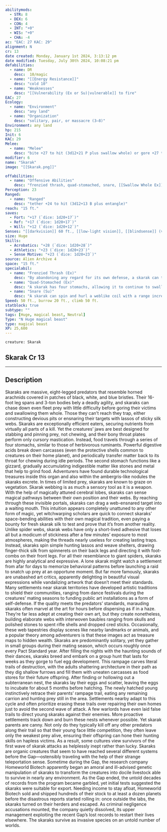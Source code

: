 ```yaml
---
abilitymods:
  - STR: 8
  - DEX: 6
  - CON: 4
  - INT: "+0"
  - WIS: "+0"
  - CHA: -4 
ac: "EAC: 27 KAC: 29" 
alignment: N
cr: 13
date created: Monday, January 1st 2024, 3:13:12 pm
date modified: Tuesday, July 30th 2024, 10:08:21 pm
defabilities:
  - name: DR
    desc:  10/magic
  - name: "[[Energy Resistance]]"
    desc: "cold 10"
  - name: "Weaknesses"
    desc: "[[Vulnerability (Ex or Su)|vulnerable]] to fire"
EAC: 27
Ecology:
  - name: "Environment"
    desc: "any land"
  - name: "Organization"
    desc: "solitary, pair, or massacre (3–8)"
Environment: any land
hp: 215
Init: 6
KAC: 29
Melee:
  - name: "Melee"
    desc: "bite +27 to hit (3d12+21 P plus swallow whole) or gore +27 to hit (3d12+21 B & P; critical knockdown)"
modifier: 6
name: "Skarak"
image: "[[Skarak.png]]"

offabilities:
  - name: "Offensive Abilities"
    desc: "frenzied thrash, quad-stomached, snare, [[Swallow Whole Ex]] Ex]] (3d12+21 A; EAC: 27, KAC: 25, 54 hp"
Perception: 23
Ranged:
  - name: "Ranged"
    desc: "tether +24 to hit (3d12+13 B plus entangle)"
reach: "15 ft."
saves:
  - Fort: "+17 (`dice: 1d20+17`)"
  - Ref: "+17 (`dice: 1d20+17`)"
  - Will: "+12 (`dice: 1d20+12`)" 
Senses: "[[darkvision]] 60 ft., [[low-light vision]], [[blindsense]] (vibration) 30 ft."
size: Huge
Skills:
  - Acrobatics: "+28 (`dice: 1d20+28`)"
  - Athletics: "+23 (`dice: 1d20+23`)"
  - Sense Motive: "+23 (`dice: 1d20+23`)"
source: Alien Archive 4 
space: "15 ft."
specialabil:
  - name: "Frenzied Thrash (Ex)"
    desc: "By abandoning any regard for its own defense, a skarak can thrash out at multiple foes at once. As a full action, a skarak can make one gore attack against each enemy of which it’s aware in its threatened area. The skarak is flat-footed until the beginning of its next turn."
  - name: "Quad-Stomached (Ex)"
    desc: "A skarak has four stomachs, allowing it to continue to swallow creatures whole even after one or more creatures have cut their way out of the skarak’s gut."
  - name: "Snare (Su)"
    desc: "A skarak can spin and hurl a weblike coil with a range increment of 20 feet. Any Huge or smaller creature hit by the tether is entangled (Reflex DC 19 negates). The entangled condition persists until the target escapes with a successful DC 29 Acrobatics: or Athletics: check as a standard action, the target cuts itself free with a slashing weapon (eac 27, KAC: 25, 27 hp)"
Speed: 50 ft., burrow 20 ft., climb 50 ft. 
statblock: true
subtype: ""
tags: [Huge, magical beast, Neutral]
Type: "N Huge magical beast"
type: magical beast
XP: 25,600 
---
```


```statblock
creature: Skarak
```

## Skarak Cr 13

---

## Description

Skaraks are massive, eight-legged predators that resemble horned arachnids covered in patches of black, white, and blue bristles. Their 16-foot leg spans and 3-ton bodies bely a deadly agility, and skaraks can chase down even fleet prey with little difficulty before goring their victims and swallowing them whole. Those they can’t reach they trap, either constructing devious pits or ensnaring their targets with lassos of sticky silk webs.
Skaraks are exceptionally efficient eaters, securing nutrients from virtually all parts of a kill. Yet the creatures’ jaws are best designed for stabbing and pinning prey, not chewing, and their bony throat plates perform only cursory mastication. Instead, food travels through a series of four stomachs, similar to those of herbivorous ruminants. Powerful digestive acids break down carcasses (even the protective shells common to creatures on their home planet), and periodically transfer matter back to its throat for chewing during idle periods. The second stomach functions like a gizzard, gradually accumulating indigestible matter like stones and metal that help to grind food. Adventurers have found durable technological treasures inside this organ and also within the ambergris-like nodules the skaraks excrete. In times of limited prey, skaraks are known to graze on vegetation.
Skarak webbing is as much a sensory tool as it is a weapon. With the help of magically attuned cerebral lobes, skaraks can sense magical pathways between their own position and their webs. By reaching through these invisible portals, skaraks can drag a web-ensnared target into a waiting mouth. This intuition appears completely unattuned to any other form of magic, yet witchwarping scholars are quick to connect skaraks’ space-bending abilities with their own magical tradition, even paying a bounty for fresh skarak silk to test and prove that it’s from another reality.
Unlike spider webs, skarak webs have only a short-lived adhesive that loses all but a modicum of stickiness after a few minutes’ exposure to most atmospheres, making the threads nearly useless for creating lasting traps. Instead, skaraks spin simple hunting lassos and weave shelters, drawing finger-thick silk from spinnerets on their back legs and directing it with foot-combs on their front legs.
For all their resemblance to giant spiders, skaraks are highly analytical and expressive. A lone skarak might watch a settlement from afar for days to memorize behavioral patterns before launching a raid to snatch up prey at an opportune moment. But far more famously, skaraks are unabashed art critics, apparently delighting in beautiful visual expressions while vandalizing artwork that doesn’t meet their standards. Many settlements near skarak territories have developed artistic traditions to shield their communities, ranging from dance festivals during the creatures’ mating seasons to funding public art installations as a form of self-defense. If the quality meets the predators’ standards, marauding skaraks often marvel at the art for hours before dispersing as if in a haze. They’re far less adept at creating their own art, but they create nonetheless, building elaborate webs with interwoven baubles ranging from skulls and polished stones to spent rifle shells and dropped cred sticks. Occasionally, these web tapestries display scenes like nearby landmarks or animals, and a popular theory among adventurers is that these images act as treasure maps to hidden wealth.
Skaraks are predominantly solitary, yet they gather in small groups during their mating season, which occurs roughly once every Pact Standard year. After filling the nights with the haunting sounds of their dances, skaraks breed and embark on a group hunt that lasts for weeks as they gorge to fuel egg development. This rampage carves literal trails of destruction, with the adults shattering architecture in their path as they dig shallow furrows and fill them with uneaten carcasses as food stores for their future offspring. After finding or hollowing out a subterranean nest, the skaraks lay their eggs and scatter, leaving the eggs to incubate for about 5 months before hatching.
The newly hatched young instinctively retrace their parents’ rampage trail, eating any remaining carrion and hunting prey still in the area. Settlements nearby adapt to this cycle and often prioritize erasing these trails over repairing their own homes just to avoid the second wave of attack. A few warlords have even laid false trails to direct young skaraks against their enemies. More proactive settlements track down and burn these nests whenever possible. Yet skarak parents are canny. Not only do they typically kill off any other predators along their trail so that their young face little competition, they often leave only the weakest prey alive, ensuring their offspring can hone their hunting skills on hapless victims. As a result, some cultures view survivors of the first wave of skarak attacks as helplessly inept rather than lucky.
Skaraks are organic creatures that seem to have reached several different systems before the Gap—ostensibly traveling with the help of their strange teleportation sense. Sometime during the Gap, the research company Homeworld Biotech apparently began an amoral and ill-advised genetic manipulation of skaraks to transform the creatures into docile livestock able to survive in nearly any environment. As the Gap ended, the untold decades of records from the program became garbled, yet initial tests suggested the skaraks were suitable for export. Needing income to stay afloat, Homeworld Biotech sold and shipped hundreds of their stock to at least a dozen planets before the disastrous reports started rolling in: once outside the labs, the skaraks turned on their herders and escaped. As criminal negligence accusations mounted, the company quietly dissolved, its upper management exploiting the recent Gap’s lost records to restart their lives elsewhere. The skaraks survive as invasive species on an untold number of worlds.

